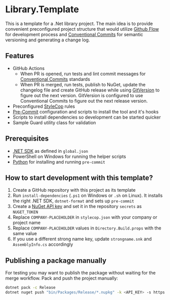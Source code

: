 # Library.Template

This is a template for a .Net library project. The main idea is to provide convenient preconfigured project structure that would utilize [Github Flow](https://docs.github.com/en/get-started/quickstart/github-flow) for development process and [Conventional Commits](https://www.conventionalcommits.org/en/v1.0.0/) for semantic versioning and generating a change log.

## Features

* GitHub Actions
  * When PR is opened, run tests and lint commit messages for [Conventional Commits](https://www.conventionalcommits.org/en/v1.0.0/) standards
  * When PR is merged, run tests, publish to NuGet, update the changelog file and create GitHub release while using [GitVersion](https://gitversion.net/) to figure out the next version. GitVersion is configured to use Conventional Commits to figure out the next release version.
* Preconfigured [StyleCop](https://github.com/StyleCop/StyleCop) rules
* [Pre-Commit](https://pre-commit.com/) configuration and scripts to install the tool and it's hooks
* Scripts to install dependencies so development can be started quicker
* Sample Guard utility class for validation

## Prerequisites

* [.NET SDK](https://dotnet.microsoft.com/) as defined in `global.json`
* PowerShell on Windows for running the helper scripts
* [Python](https://www.python.org/) for installing and running `pre-commit`

## How to start development with this template?

1. Create a GitHub repository with this project as its template
2. Run ``install-dependencies`` (`.ps1` on Windows or `.sh` on Linux). It installs the right .NET SDK, `dotnet-format` and sets up `pre-commit`
3. Create a [NuGet API key](https://docs.microsoft.com/en-us/nuget/nuget-org/publish-a-package#create-api-keys) and set it in the repository ``secrets`` as ``NUGET_TOKEN``
4. Replace `COMPANY-PLACEHOLDER` in ``stylecop.json`` with your company or project name
5. Replace `COMPANY-PLACEHOLDER` values in ``Directory.Build.props`` with the same value
6. If you use a different strong name key, update ``strongname.snk`` and ``AssemblyInfo.cs`` accordingly

## Publishing a package manually

For testing you may want to publish the package without waiting for the merge workflow. Pack and push the project manually:

```bash
dotnet pack -c Release
dotnet nuget push "bin/Packages/Release/*.nupkg" -k <API_KEY> -s https://api.nuget.org/v3/index.json
```
